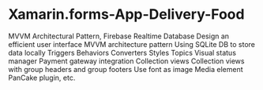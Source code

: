 # Xamarin.forms-App-Delivery-Food
MVVM Architectural Pattern, Firebase Realtime Database Design an efficient user interface MVVM architecture pattern 
Using SQLite DB to store data locally Triggers Behaviors Converters Styles Topics Visual status manager 
Payment gateway integration Collection views Collection views with group headers and group footers Use font as image Media 
element PanCake plugin, etc.
